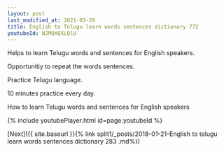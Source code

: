 ```yaml
---
layout: post
last_modified_at: 2021-03-29
title: English to Telugu learn words sentences dictionary 772 
youtubeId: NJMQX6XLQlU
---
```

 
 
Helps to learn Telugu words and sentences for English speakers.

Opportunitiy to repeat the words sentences. 

Practice Telugu language. 
 
10 minutes practice every day. 
 
How to learn Telugu words and sentences for English speakers 
 
{% include youtubePlayer.html id=page.youtubeId %}
 
 
[Next]({{ site.baseurl }}{% link  split1/_posts/2018-01-21-English to telugu learn words sentences dictionary 283 .md%})
 
